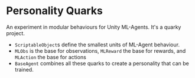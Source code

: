 # Personality Quarks

An experiment in modular behaviours for Unity ML-Agents. It's a quarky project.

- `ScriptableObject`s define the smallest units of ML-Agent behaviour.
- `MLObs` is the base for observations, `MLReward` the base for rewards, and `MLAction` the base for actions
- `BaseAgent` combines all these quarks to create a personality that can be trained.